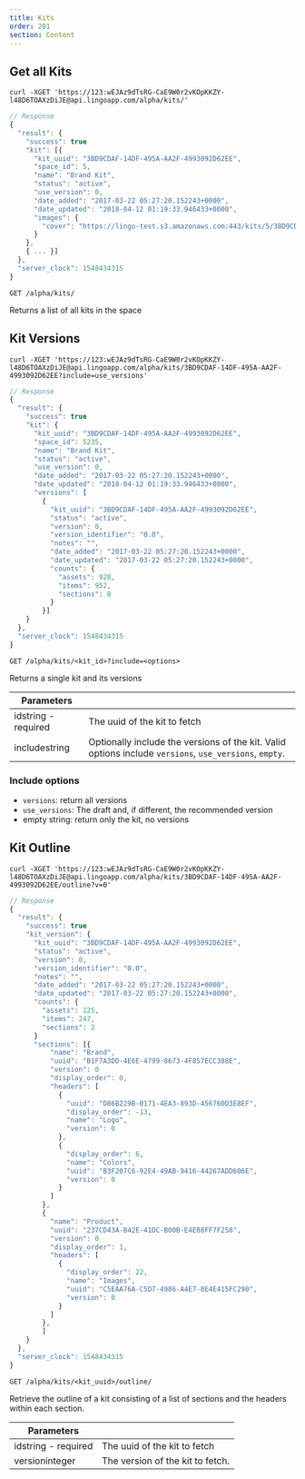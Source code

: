 ```yaml
---
title: Kits
order: 201
section: Content
---
```


## Get all Kits

```shell
curl -XGET 'https://123:wEJAz9dTsRG-CaE9W0r2vKOpKKZY-l48D6TOAXzDiJE@api.lingoapp.com/alpha/kits/'
```
```js
// Response
{
  "result": {
    "success": true
    "kit": [{
      "kit_uuid": "3BD9CDAF-14DF-495A-AA2F-4993092D62EE",
      "space_id": 5,
      "name": "Brand Kit",
      "status": "active",
      "use_version": 0,
      "date_added": "2017-03-22 05:27:20.152243+0000",
      "date_updated": "2018-04-12 01:19:33.946433+0000",
      "images": {
        "cover": "https://lingo-test.s3.amazonaws.com:443/kits/5/3BD9CDAF-14DF-495A-AA2F-4993092D62EE/cover_1523495973.png"
      }
    },
    { ... }]
  },
  "server_clock": 1548434315
}
```

`GET /alpha/kits/`

Returns a list of all kits in the space


## Kit Versions

```shell
curl -XGET 'https://123:wEJAz9dTsRG-CaE9W0r2vKOpKKZY-l48D6TOAXzDiJE@api.lingoapp.com/alpha/kits/3BD9CDAF-14DF-495A-AA2F-4993092D62EE?include=use_versions'
```
```js
// Response
{
  "result": {
    "success": true
    "kit": {
      "kit_uuid": "3BD9CDAF-14DF-495A-AA2F-4993092D62EE",
      "space_id": 5235,
      "name": "Brand Kit",
      "status": "active",
      "use_version": 0,
      "date_added": "2017-03-22 05:27:20.152243+0000",
      "date_updated": "2018-04-12 01:19:33.946433+0000",
      "versions": [
        {
          "kit_uuid": "3BD9CDAF-14DF-495A-AA2F-4993092D62EE",
          "status": "active",
          "version": 0,
          "version_identifier": "0.0",
          "notes": "",
          "date_added": "2017-03-22 05:27:20.152243+0000",
          "date_updated": "2017-03-22 05:27:20.152243+0000",
          "counts": {
            "assets": 928,
            "items": 952,
            "sections": 8
          }
        }]
    }
  },
  "server_clock": 1548434315
}
```

`GET /alpha/kits/<kit_id>?include=<options>`

Returns a single kit and its versions


| Parameters                                        |                                                                                                        |
|---------------------------------------------------|--------------------------------------------------------------------------------------------------------|
| id<span class="arg-type">string - required</span> | The uuid of the kit to fetch                                                                           |
| include<span class="arg-type">string</span>       | Optionally include the versions of the kit. Valid options include `versions`, `use_versions`, `empty`. |

### Include options
- `versions`: return all versions
- `use_versions`: The draft and, if different, the recommended version
- empty string: return only the kit, no versions



## Kit Outline

```shell
curl -XGET 'https://123:wEJAz9dTsRG-CaE9W0r2vKOpKKZY-l48D6TOAXzDiJE@api.lingoapp.com/alpha/kits/3BD9CDAF-14DF-495A-AA2F-4993092D62EE/outline?v=0'
```
```js
// Response
{
  "result": {
    "success": true
    "kit_version": {
      "kit_uuid": "3BD9CDAF-14DF-495A-AA2F-4993092D62EE",
      "status": "active",
      "version": 0,
      "version_identifier": "0.0",
      "notes": "",
      "date_added": "2017-03-22 05:27:20.152243+0000",
      "date_updated": "2017-03-22 05:27:20.152243+0000",
      "counts": {
        "assets": 125,
        "items": 247,
        "sections": 2
      }
      "sections": [{
          "name": "Brand",
          "uuid": "B1F7A3DD-4E6E-4799-8673-4F857ECC388E",
          "version": 0
          "display_order": 0,
          "headers": [
            {
              "uuid": "D86B229B-0171-4EA3-893D-456760D3E8EF",
              "display_order": -13,
              "name": "Logo",
              "version": 0
            },
            {
              "display_order": 6,
              "name": "Colors",
              "uuid": "B3F207C6-92E4-49AB-9416-44267ADD606E",
              "version": 0
            }
          ]
        },
        {
          "name": "Product",
          "uuid": "237CD43A-B42E-41DC-B00B-E4E88FF7F258",
          "version": 0
          "display_order": 1,
          "headers": [
            {
              "display_order": 22,
              "name": "Images",
              "uuid": "C5EAA76A-C5D7-4986-A4E7-0E4E415FC290",
              "version": 0
            }
          ]
        },
        ]
    }
  },
  "server_clock": 1548434315
}
```

`GET /alpha/kits/<kit_uuid>/outline/`

Retrieve the outline of a kit consisting of a list of sections and the headers within each section.


| Parameters                                        |                                  |
|---------------------------------------------------|----------------------------------|
| id<span class="arg-type">string - required</span> | The uuid of the kit to fetch     |
| version<span class="arg-type">integer</span>      | The version of the kit to fetch. |

